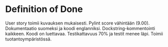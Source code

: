 # Definition of Done
User story toimii kuvauksen mukaisesti.
Pylint score vähintään (9.00).
Dokumentaatio suomeksi ja koodi englanniksi.
Dockstring-kommentointi kaikkeen.
Koodi on luettavaa.
Testikattavuus 70% ja testit menee läpi.
Toimii tuotantoympäristössä.
